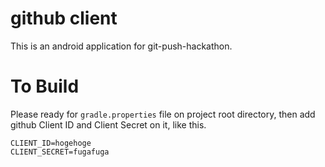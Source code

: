 # github client
This is an android application for git-push-hackathon.

# To Build
Please ready for `gradle.properties` file on project root directory, then add github Client ID and Client Secret on it, like this.

```
CLIENT_ID=hogehoge
CLIENT_SECRET=fugafuga
```
